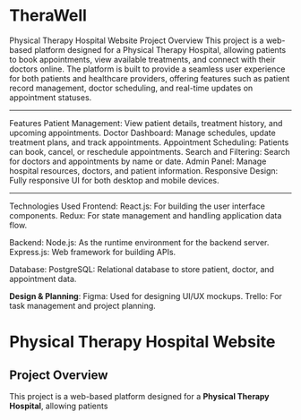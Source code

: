 # TheraWell
Physical Therapy Hospital Website
Project Overview
This project is a web-based platform designed for a Physical Therapy Hospital, allowing patients to book appointments, view available treatments, and connect with their doctors online. The platform is built to provide a seamless user experience for both patients and healthcare providers, offering features such as patient record management, doctor scheduling, and real-time updates on appointment statuses.

---

Features
Patient Management: View patient details, treatment history, and upcoming appointments.
Doctor Dashboard: Manage schedules, update treatment plans, and track appointments.
Appointment Scheduling: Patients can book, cancel, or reschedule appointments.
Search and Filtering: Search for doctors and appointments by name or date.
Admin Panel: Manage hospital resources, doctors, and patient information.
Responsive Design: Fully responsive UI for both desktop and mobile devices.

---

Technologies Used
Frontend: 
React.js: For building the user interface components.
Redux: For state management and handling application data flow.

Backend:
Node.js: As the runtime environment for the backend server.
Express.js: Web framework for building APIs.

Database:
PostgreSQL: Relational database to store patient, doctor, and appointment data.

**Design & Planning**:
Figma: Used for designing UI/UX mockups.
Trello: For task management and project planning.
# Physical Therapy Hospital Website

## Project Overview

This project is a web-based platform designed for a **Physical Therapy Hospital**, allowing patients 